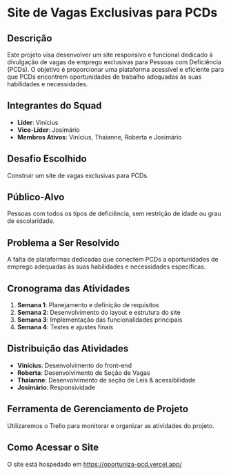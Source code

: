 # Site de Vagas Exclusivas para PCDs

## Descrição

Este projeto visa desenvolver um site responsivo e funcional dedicado à divulgação de vagas de emprego exclusivas para Pessoas com Deficiência (PCDs). O objetivo é proporcionar uma plataforma acessível e eficiente para que PCDs encontrem oportunidades de trabalho adequadas às suas habilidades e necessidades.

## Integrantes do Squad

- **Líder**: Vinícius
- **Vice-Líder**: Josimário
- **Membros Ativos**: Vinícius, Thaianne, Roberta e Josimário

## Desafio Escolhido

Construir um site de vagas exclusivas para PCDs.

## Público-Alvo

Pessoas com todos os tipos de deficiência, sem restrição de idade ou grau de escolaridade.

## Problema a Ser Resolvido

A falta de plataformas dedicadas que conectem PCDs a oportunidades de emprego adequadas às suas habilidades e necessidades específicas.

## Cronograma das Atividades

1. **Semana 1**: Planejamento e definição de requisitos
2. **Semana 2**: Desenvolvimento do layout e estrutura do site
3. **Semana 3**: Implementação das funcionalidades principais
4. **Semana 4**: Testes e ajustes finais

## Distribuição das Atividades

- **Vinícius**: Desenvolvimento do front-end
- **Roberta**: Desenvolvimento de Seção de Vagas
- **Thaianne**: Desenvolvimento de seção de Leis & acessibilidade
- **Josimário**: Responsividade

## Ferramenta de Gerenciamento de Projeto

Utilizaremos o Trello para monitorar e organizar as atividades do projeto.

## Como Acessar o Site

O site está hospedado em https://oportuniza-pcd.vercel.app/

